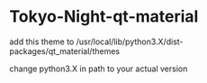 # Tokyo-Night-qt-material

add this theme to /usr/local/lib/python3.X/dist-packages/qt_material/themes

change python3.X in path to your actual version
